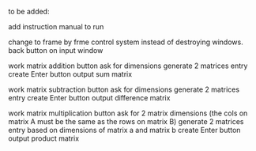 to be added:

add instruction manual to run

change to frame by frme control system instead of destroying windows.
back button on input window 

work matrix addition button 
ask for dimensions
generate 2 matrices entry
create Enter button
output sum matrix 

work matrix subtraction button 
ask for dimensions
generate 2 matrices entry
create Enter button
output difference matrix 

work matrix multiplication button 
ask for 2 matrix dimensions (the cols on matrix A must be the same as the rows on matrix B)
generate 2 matrices entry based on dimensions of matrix a and matrix b 
create Enter button 
output product matrix
